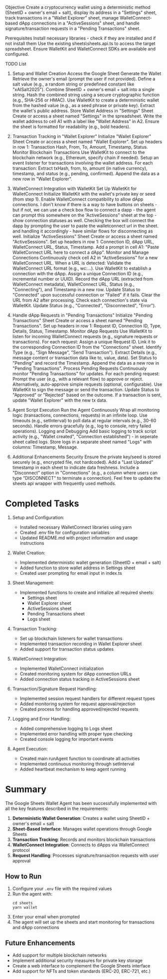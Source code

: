   
Objective
Create a cryptocurrency wallet using a deterministic method (SheetID + owner's email + salt), display its address in a "Settings" sheet, track transactions in a "Wallet Explorer" sheet, manage WalletConnect-based dApp connections in a "ActiveSessions" sheet, and handle signature/transaction requests in a "Pending Transactions" sheet.

Prerequisites
Install necessary libraries - check if they are installed and if not install them
Use the existing sheets\sheets.api.ts to access the target spreadsheet.
Ensure WalletKit and WalletConnect SDKs are available and configured.

TODO List
1. Setup and Wallet Creation
Access the Google Sheet 
Generate the Wallet
Retrieve the owner's email (prompt the user if not provided).
Define a salt value (e.g., a random string or predefined constant like "xAISalt2025").
Combine SheetID + owner's email + salt into a single string.
Hash the combined string using a secure cryptographic function (e.g., SHA-256 or HMAC).
Use WalletKit to create a deterministic wallet from the hashed value (e.g., as a seed phrase or private key).
Extract the wallet's public address.
Store Wallet Address in "Settings" Sheet
Create or access a sheet named "Settings" in the spreadsheet.
Write the wallet address to cell A1 with a label like "Wallet Address" in A2.
Ensure the sheet is formatted for readability (e.g., bold headers).

2. Transaction Tracking in "Wallet Explorer"
Initialize "Wallet Explorer" Sheet
Create or access a sheet named "Wallet Explorer".
Set up headers in row 1: Transaction Hash, From, To, Amount, Timestamp, Status.
Monitor Blockchain Transactions
Use WalletKit to connect to the blockchain network (e.g., Ethereum, specify chain if needed).
Setup an event listener for transactions involving the wallet address.
For each transaction:
Extract txHash, from, to, amount (in native currency), timestamp, and status (e.g., pending, confirmed).
Append the data as a new row in "Wallet Explorer".

3. WalletConnect Integration with WalletKit
Set Up WalletKit for WalletConnect
Initialize WalletKit with the wallet's private key or seed (from step 1).
Enable WalletConnect compatibility to allow dApp connections.
I don't know if there is a way to have buttons on sheets - but if not, we can use a check box flow to connect a dapp - the agent can prompt this somewhere on the 'ActiveSessions" sheet at the top - show connection statuses as well. Checking the box will connect the dapp by prompting the user to paste the walletconnect url in the sheet. and handling it accordingly - have similar flows for disconnecting as well.
Initialize "ActiveSessions" Sheet
Create or access a sheet named "ActiveSessions".
Set up headers in row 1: Connection ID, dApp URL, WalletConnect URL, Status, Timestamp.
Add a prompt in cell A1: "Paste WalletConnect URL here to connect a dApp".
Monitor and Manage Connections
Continuously check cell A2 in "ActiveSessions" for a new WalletConnect URL.
When a URL is detected:
Validate the WalletConnect URL format (e.g., wc:…).
Use WalletKit to establish a connection with the dApp.
Assign a unique Connection ID (e.g., incremental number or UUID).
Record the dApp URL (extracted from WalletConnect metadata), WalletConnect URL, Status (e.g., "Connecting"), and Timestamp in a new row.
Update Status to "Connected" upon successful connection or "Failed" if it fails.
Clear the URL from A2 after processing.
 Check each connection's state via WalletKit.
Update Status (e.g., "Connected", "Disconnected", "Error").
4. Handle dApp Requests in "Pending Transactions"
Initialize "Pending Transactions" Sheet
Create or access a sheet named "Pending Transactions".
Set up headers in row 1: Request ID, Connection ID, Type, Details, Status, Timestamp.
Monitor dApp Requests
Use WalletKit to listen for incoming WalletConnect requests (e.g., signature requests or transactions).
For each request:
Assign a unique Request ID.
Link it to the corresponding Connection ID from the "Connections" sheet.
Identify Type (e.g., "Sign Message", "Send Transaction").
Extract Details (e.g., message content or transaction data like to, value, data).
Set Status to "Pending" and record the Timestamp.
Append the data as a new row in "Pending Transactions".
Process Pending Requests
Continuously monitor "Pending Transactions" for updates.
For each pending request:
Prompt the user (e.g., with a relevant flow) to approve or reject.
Alternatively, auto-approve simple requests (optional, configurable).
Use WalletKit to sign the message or send the transaction.
Update Status to "Approved" or "Rejected" based on the outcome.
If a transaction is sent, update "Wallet Explorer" with the new tx data.

5. Agent Script Execution
Run the Agent Continuously
Wrap all monitoring logic (transactions, connections, requests) in an infinite loop.
Use timeouts (e.g., setInterval) to poll data at regular intervals (e.g., 30-60 seconds).
Handle errors gracefully (e.g., log to console, retry failed operations).
Logging and Debugging
Add basic logging to track script activity (e.g., "Wallet created", "Connection established") - in seperate sheet called logs.
Store logs in a separate sheet named "Logs" with columns: Timestamp, Message.

6. Additional Enhancements
Security
Ensure the private key/seed is stored securely (e.g., encrypted file, not hardcoded).
 Add a "Last Updated" timestamp in each sheet to indicate data freshness.
Include a "Disconnect" option in "Connections" (e.g., a column where users can type "DISCONNECT" to terminate a connection).
Feel free to update the sheets api wrapper with frequently used methods. 

# Completed Tasks

1. Setup and Configuration:
   - Installed necessary WalletConnect libraries using yarn
   - Created .env file for configuration variables
   - Updated README.md with project information and usage instructions

2. Wallet Creation:
   - Implemented deterministic wallet generation (SheetID + email + salt)
   - Added function to store wallet address in Settings sheet
   - Created user prompting for email input in index.ts

3. Sheet Management:
   - Implemented functions to create and initialize all required sheets:
     - Settings sheet
     - Wallet Explorer sheet
     - ActiveSessions sheet
     - Pending Transactions sheet
     - Logs sheet

4. Transaction Tracking:
   - Set up blockchain listeners for wallet transactions
   - Implemented transaction recording in Wallet Explorer sheet
   - Added support for transaction status updates

5. WalletConnect Integration:
   - Implemented WalletConnect initialization
   - Created monitoring system for dApp connection URLs
   - Added connection status tracking in ActiveSessions sheet

6. Transaction/Signature Request Handling:
   - Implemented session request handlers for different request types
   - Added monitoring system for request approval/rejection
   - Created process for handling approved/rejected requests

7. Logging and Error Handling:
   - Added comprehensive logging to Logs sheet
   - Implemented error handling with proper type checking
   - Created console logging for important events

8. Agent Execution:
   - Created main runAgent function to coordinate all activities
   - Implemented continuous monitoring through setInterval
   - Added heartbeat mechanism to keep agent running 

# Summary

The Google Sheets Wallet Agent has been successfully implemented with all the key features described in the requirements:

1. **Deterministic Wallet Generation**: Creates a wallet using SheetID + owner's email + salt
2. **Sheet-Based Interface**: Manages wallet operations through Google Sheets
3. **Transaction Tracking**: Records and monitors blockchain transactions
4. **WalletConnect Integration**: Connects to dApps via WalletConnect protocol
5. **Request Handling**: Processes signature/transaction requests with user approval

## How to Run

1. Configure your `.env` file with the required values
2. Run the agent with:
   ```
   cd sheets
   yarn wallet
   ```
3. Enter your email when prompted
4. The agent will set up the sheets and start monitoring for transactions and dApp connections

## Future Enhancements

- Add support for multiple blockchain networks
- Implement additional security measures for private key storage
- Create a web interface to complement the Google Sheets interface
- Add support for NFTs and token standards (ERC-20, ERC-721, etc.) 